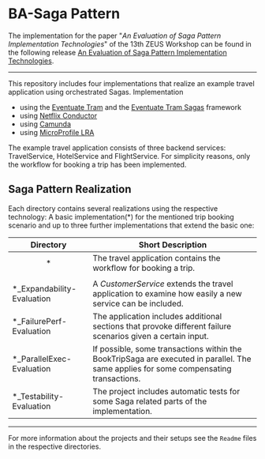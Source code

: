 # BA-Saga Pattern
The implementation for the paper "*An Evaluation of Saga Pattern Implementation Technologies*" of the 13th ZEUS Workshop can be found
in the following release [An Evaluation of Saga Pattern Implementation Technologies](https://github.com/KarolinDuerr/BA-SagaPattern/releases/tag/v1.0).

-----------------------------------------------------------------------------

This repository includes four implementations that realize an example travel application using orchestrated Sagas.
Implementation
- using the [Eventuate Tram](https://github.com/eventuate-tram/eventuate-tram-core) and the [Eventuate Tram Sagas](https://github.com/eventuate-tram/eventuate-tram-sagas) framework
- using [Netflix Conductor](https://github.com/Netflix/conductor)
- using [Camunda](https://github.com/camunda/camunda-bpm-platform/tree/master/spring-boot-starter)
- using [MicroProfile LRA](https://github.com/eclipse/microprofile-lra)

The example travel application consists of three backend services: TravelService,
HotelService and FlightService. For simplicity reasons, only the workflow for booking a trip has been implemented.


## Saga Pattern Realization

Each directory contains several realizations using the respective technology: A basic implementation(*) for the mentioned trip booking scenario and up to
three further implementations that extend the basic one:

| <center>__Directory__</center> | <center>__Short Description__</center> |
   |:----------------------------|:-------------------|
| <center>*</center> | The travel application contains the workflow for booking a trip.|
|||
| *_Expandability-Evaluation | A _CustomerService_ extends the travel application to examine how easily a new service can be included.|
| *_FailurePerf-Evaluation |  The application includes additional sections that provoke different failure scenarios given a certain input.|
| *_ParallelExec-Evaluation | If possible, some transactions within the BookTripSaga are executed in parallel. The same applies for some compensating transactions.|
| *_Testability-Evaluation | The project includes automatic tests for some Saga related parts of the implementation.|

-----------------------------------------------------------------------------
For more information about the projects and their setups see the `Readme` files in the respective directories.
